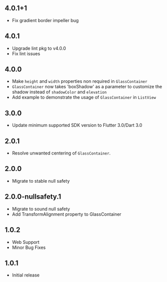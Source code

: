 ## 4.0.1+1

- Fix gradient border impeller bug

## 4.0.1

- Upgrade lint pkg to v4.0.0
- Fix lint issues

## 4.0.0

- Make `height` and `width` properties non required in `GlassContainer`
- `GlassContainer` now takes 'boxShadow' as a parameter to customize the shadow instead of `shadowColor` and `elevation`
- Add example to demonstrate the usage of `GlassContainer` in `ListView`

## 3.0.0

- Update minimum supported SDK version to Flutter 3.0/Dart 3.0

## 2.0.1

- Resolve unwanted centering of `GlassContainer`.

## 2.0.0

- Migrate to stable null safety

## 2.0.0-nullsafety.1

- Migrate to sound null safety
- Add TransformAlignment property to GlassContainer

## 1.0.2

- Web Support
- Minor Bug Fixes

## 1.0.1

- Initial release
